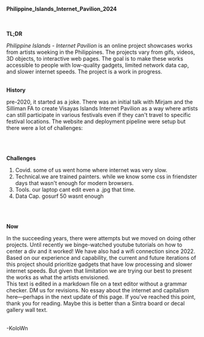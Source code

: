 **Philippine_Islands_Internet_Pavilion_2024**
<br>
<br>
<br>

**TL;DR**

*Philippine Islands - Internet Pavilion*  is an online project showcases works from artists woeking in the Philippines. The projects vary from gifs, videos, 3D objects, to interactive web pages. The goal is to make these works accessible to people with low-quality gadgets, limited network data cap, and slower internet speeds. The project is a work in progress.
<br>
<br>


**History**

pre-2020, it started as a joke. There was an initial talk with Mirjam and the Silliman FA to create Visayas Islands Internet Pavilion as a way where artists can still participate in various festivals even if they can't travel to specific festival locations. The website and deployment pipeline were setup but there were a lot of challenges:

<br>
<br>


**Challenges**

1. Covid. some of us went home where internet was very slow. 
2. Technical.we are trained painters. while we know some css in friendster days that wasn't enough for modern browsers.
3. Tools. our laptop cant edit even a .jpg that time.
4. Data Cap. gosurf 50 wasnt enough
<br>
<br>

**Now**

In the succeeding years, there were attempts but we moved on doing other projects. Until recently we binge-watched youtube tutorials on how to center a div and it worked! We have also had a wifi connection since 2022.
 Based on our experience and capability, the current and future iterations of this project should prioritize gadgets that have low processing and slower internet speeds. But given that limitation we are trying our best to present the works as what the artists envisioned. 
<br>
This text is edited in a markdown file on a text editor without a grammar checker. DM us for revisions.
No essay about the internet and capitalism here—perhaps in the next update of this page.
If you've reached this point, thank you for reading. Maybe this is better than a Sintra board or decal gallery wall text.



<br>
-KoloWn





